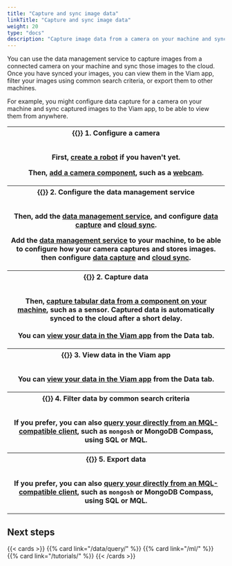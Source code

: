 ```yaml
---
title: "Capture and sync image data"
linkTitle: "Capture and sync image data"
weight: 20
type: "docs"
description: "Capture image data from a camera on your machine and sync that data to the cloud."
---
```


You can use the data management service to capture images from a connected camera on your machine and sync those images to the cloud.
Once you have synced your images, you can view them in the Viam app, filter your images using common search criteria, or export them to other machines.

For example, you might configure data capture for a camera on your machine and sync captured images to the Viam app, to be able to view them from anywhere.

<table>
  <tr>
    <th>{{<imgproc src="/icons/components/camera.svg" class="fill alignleft" style="max-width: 150px" declaredimensions=true alt="configure a camera component">}}
      <b>1. Configure a camera</b><br><br>
      <p>First, <a href="/manage/fleet/machines/#add-a-new-robot">create a robot</a> if you haven't yet.</p>
      <p>Then, <a href="/build/configure/components/camera/">add a camera component</a>, such as a <a href="/build/configure/components/camera/webcam/">webcam</a>.</p>
    </th>
  </tr>
  <tr>
    <th>{{<imgproc src="/build/configure/services/icons/data-capture.svg" class="fill alignleft" style="max-width: 150px" declaredimensions=true alt="Collect data">}}
      <b>2. Configure the data management service</b><br><br>
      <p>Then, add the <a href="/data/">data management service</a>, and configure <a href="/data/capture/">data capture</a> and <a href="/data/cloud-sync/">cloud sync</a>.</p>
      <p>Add the <a href="/data/">data management service</a> to your machine, to be able to configure how your camera captures and stores images. then configure <a href="/data/capture/">data capture</a> and <a href="/data/cloud-sync/">cloud sync</a>.</p>
    </th>
  </tr>
  <tr>
    <th>{{<imgproc src="/icons/components/sensor.svg" class="fill alignleft" style="max-width: 150px" declaredimensions=true alt="Collect data">}}
      <b>2. Capture data</b><br><br>
      <p>Then, <a href="/data/capture/#configure-data-capture-for-individual-components">capture tabular data from a component on your machine</a>, such as a sensor. Captured data is automatically synced to the cloud after a short delay.
      <br><br>You can <a href="/data/view/">view your data in the Viam app</a> from the <b>Data</b> tab.</p>
    </th>
  </tr>
  <tr>
    <th>{{<imgproc src="/build/configure/services/icons/data-capture.svg" class="fill alignleft" style="max-width: 150px"  declaredimensions=true alt="Train models">}}
      <b>3. View data in the Viam app</b><br><br>
      <p>You can <a href="/data/view/">view your data in the Viam app</a> from the <b>Data</b> tab.
    </th>
  </tr>
  <tr>
    <th>{{<imgproc src="/build/configure/services/icons/data-capture.svg" class="fill alignleft" style="max-width: 150px"  declaredimensions=true alt="Train models">}}
      <b>4. Filter data by common search criteria</b><br><br>
      <p>If you prefer, you can also <a href ="/data/query/#query-tabular-data-directly-from-a-compatible-client">query your directly from an MQL-compatible client</a>, such as <code>mongosh</code> or MongoDB Compass, using SQL or MQL.</p></p>
    </th>
  </tr>
  <tr>
    <th>{{<imgproc src="/build/configure/services/icons/data-capture.svg" class="fill alignleft" style="max-width: 150px"  declaredimensions=true alt="Train models">}}
      <b>5. Export data</b><br><br>
      <p>If you prefer, you can also <a href ="/data/query/#query-tabular-data-directly-from-a-compatible-client">query your directly from an MQL-compatible client</a>, such as <code>mongosh</code> or MongoDB Compass, using SQL or MQL.</p></p>
    </th>
  </tr>
</table>

## Next steps

{{< cards >}}
{{% card link="/data/query/" %}}
{{% card link="/ml/" %}}
{{% card link="/tutorials/" %}}
{{< /cards >}}
